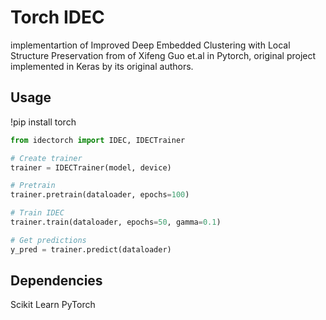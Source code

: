 # Torch IDEC
implementartion of Improved Deep Embedded Clustering with Local Structure Preservation from of Xifeng Guo et.al in Pytorch, original project implemented in Keras by its original authors.



## Usage

!pip install torch

~~~python
from idectorch import IDEC, IDECTrainer 

# Create trainer
trainer = IDECTrainer(model, device)

# Pretrain
trainer.pretrain(dataloader, epochs=100)

# Train IDEC
trainer.train(dataloader, epochs=50, gamma=0.1)

# Get predictions
y_pred = trainer.predict(dataloader)

~~~

## Dependencies
Scikit Learn
PyTorch

